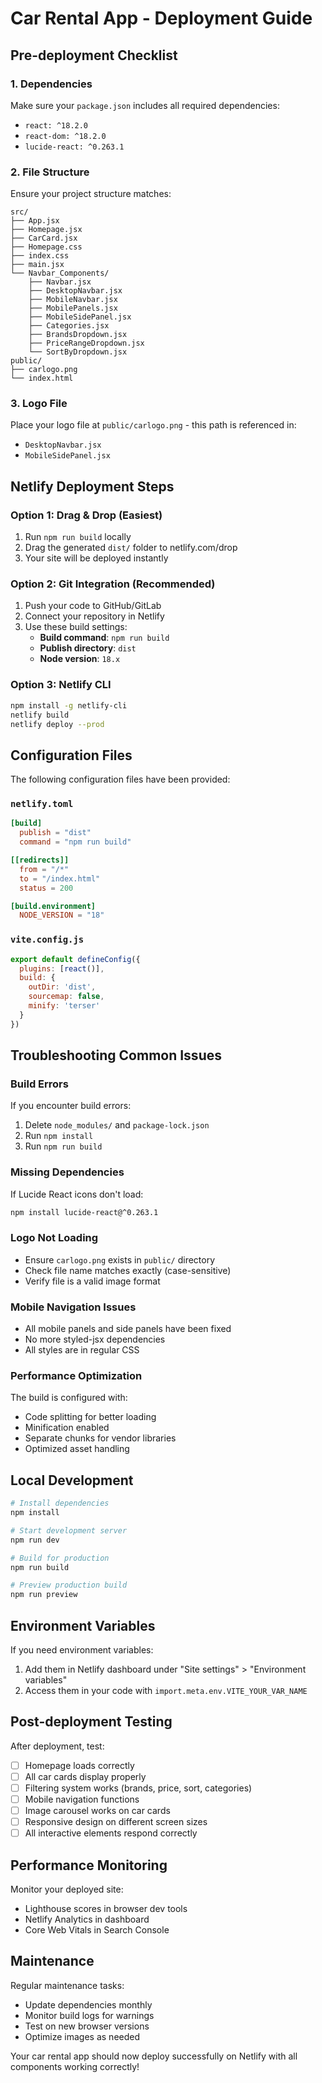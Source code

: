 # Car Rental App - Deployment Guide

## Pre-deployment Checklist

### 1. Dependencies
Make sure your `package.json` includes all required dependencies:
- `react: ^18.2.0`
- `react-dom: ^18.2.0`
- `lucide-react: ^0.263.1`

### 2. File Structure
Ensure your project structure matches:
```
src/
├── App.jsx
├── Homepage.jsx
├── CarCard.jsx
├── Homepage.css
├── index.css
├── main.jsx
└── Navbar_Components/
    ├── Navbar.jsx
    ├── DesktopNavbar.jsx
    ├── MobileNavbar.jsx
    ├── MobilePanels.jsx
    ├── MobileSidePanel.jsx
    ├── Categories.jsx
    ├── BrandsDropdown.jsx
    ├── PriceRangeDropdown.jsx
    └── SortByDropdown.jsx
public/
├── carlogo.png
└── index.html
```

### 3. Logo File
Place your logo file at `public/carlogo.png` - this path is referenced in:
- `DesktopNavbar.jsx`
- `MobileSidePanel.jsx`

## Netlify Deployment Steps

### Option 1: Drag & Drop (Easiest)
1. Run `npm run build` locally
2. Drag the generated `dist/` folder to netlify.com/drop
3. Your site will be deployed instantly

### Option 2: Git Integration (Recommended)
1. Push your code to GitHub/GitLab
2. Connect your repository in Netlify
3. Use these build settings:
   - **Build command**: `npm run build`
   - **Publish directory**: `dist`
   - **Node version**: `18.x`

### Option 3: Netlify CLI
```bash
npm install -g netlify-cli
netlify build
netlify deploy --prod
```

## Configuration Files

The following configuration files have been provided:

### `netlify.toml`
```toml
[build]
  publish = "dist"
  command = "npm run build"

[[redirects]]
  from = "/*"
  to = "/index.html"
  status = 200

[build.environment]
  NODE_VERSION = "18"
```

### `vite.config.js`
```javascript
export default defineConfig({
  plugins: [react()],
  build: {
    outDir: 'dist',
    sourcemap: false,
    minify: 'terser'
  }
})
```

## Troubleshooting Common Issues

### Build Errors
If you encounter build errors:
1. Delete `node_modules/` and `package-lock.json`
2. Run `npm install`
3. Run `npm run build`

### Missing Dependencies
If Lucide React icons don't load:
```bash
npm install lucide-react@^0.263.1
```

### Logo Not Loading
- Ensure `carlogo.png` exists in `public/` directory
- Check file name matches exactly (case-sensitive)
- Verify file is a valid image format

### Mobile Navigation Issues
- All mobile panels and side panels have been fixed
- No more styled-jsx dependencies
- All styles are in regular CSS

### Performance Optimization
The build is configured with:
- Code splitting for better loading
- Minification enabled
- Separate chunks for vendor libraries
- Optimized asset handling

## Local Development

```bash
# Install dependencies
npm install

# Start development server
npm run dev

# Build for production
npm run build

# Preview production build
npm run preview
```

## Environment Variables

If you need environment variables:
1. Add them in Netlify dashboard under "Site settings" > "Environment variables"
2. Access them in your code with `import.meta.env.VITE_YOUR_VAR_NAME`

## Post-deployment Testing

After deployment, test:
- [ ] Homepage loads correctly
- [ ] All car cards display properly
- [ ] Filtering system works (brands, price, sort, categories)
- [ ] Mobile navigation functions
- [ ] Image carousel works on car cards
- [ ] Responsive design on different screen sizes
- [ ] All interactive elements respond correctly

## Performance Monitoring

Monitor your deployed site:
- Lighthouse scores in browser dev tools
- Netlify Analytics in dashboard
- Core Web Vitals in Search Console

## Maintenance

Regular maintenance tasks:
- Update dependencies monthly
- Monitor build logs for warnings
- Test on new browser versions
- Optimize images as needed

Your car rental app should now deploy successfully on Netlify with all components working correctly!